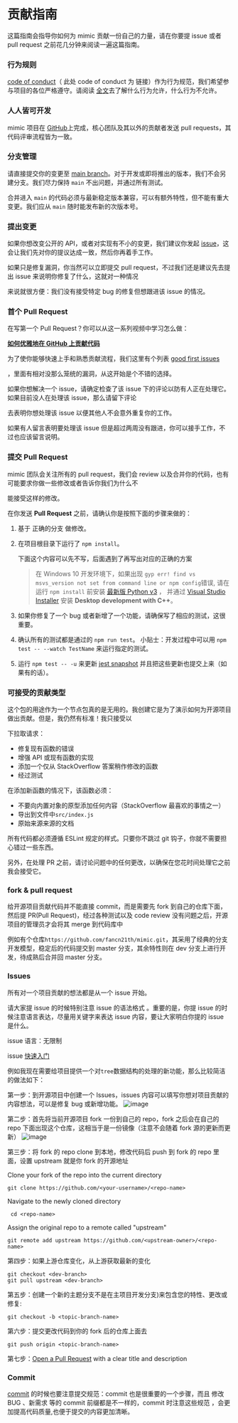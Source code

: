 # 贡献指南

这篇指南会指导你如何为 mimic 贡献一份自己的力量，请在你要提 issue 或者 pull request 之前花几分钟来阅读一遍这篇指南。

### 行为规则

[code of conduct](https://github.com/fancn21th/mimic/blob/main/CODE_OF_CONDUCT.md)（ 此处 code of conduct 为 链接）作为行为规范，我们希望参与项目的各位严格遵守。请阅读 [全文](https://github.com/fancn21th/mimic/blob/main/CODE_OF_CONDUCT.md)去了解什么行为允许，什么行为不允许。

### 人人皆可开发

mimic 项目在 [GitHub](https://github.com/fancn21th/mimic)上完成，核心团队及其以外的贡献者发送 pull requests，其代码评审流程皆为一致。

### 分支管理

请直接提交你的变更至 [main branch](https://github.com/fancn21th/mimic/tree/main)。对于开发或即将推出的版本，我们不会另建分支。我们尽力保持 `main` 不出问题，并通过所有测试。

合并进入 `main` 的代码必须与最新稳定版本兼容，可以有额外特性，但不能有重大变更。我们应从 `main` 随时能发布新的次版本号。

### 提出变更

如果你想改变公开的 API，或者对实现有不小的变更，我们建议你发起 [issue](https://github.com/fancn21th/mimic/issues/new)，这会让我们先对你的提议达成一致，然后你再着手工作。

如果只是修复漏洞，你当然可以立即提交 pull request，不过我们还是建议先去提出 issue 来说明你修复了什么，这就对一种情况

来说就很方便：我们没有接受特定 bug 的修复但想跟进该 issue 的情况。

### 首个 Pull Request

在写第一个 Pull Request？你可以从这一系列视频中学习怎么做：

**[如何优雅地在 GitHub 上贡献代码](https://app.egghead.io/courses/how-to-contribute-to-an-open-source-project-on-github)**

为了使你能够快速上手和熟悉贡献流程，我们这里有个列表 [good first issues](https://github.com/fancn21th/mimic/issues/19)

，里面有相对没那么笼统的漏洞，从这开始是个不错的选择。

如果你想解决一个 issue，请确定检查了该 issue 下的评论以防有人正在处理它。如果目前没人在处理该 issue，那么请留下评论

去表明你想处理该 issue 以便其他人不会意外重复你的工作。

如果有人留言表明要处理该 issue 但是超过两周没有跟进，你可以接手工作，不过也应该留言说明。

### 提交 Pull Request

mimic 团队会关注所有的 pull request，我们会 review 以及合并你的代码，也有可能要求你做一些修改或者告诉你我们为什么不

能接受这样的修改。

在你发送 **Pull Request** 之前，请确认你是按照下面的步骤来做的：

1. 基于 正确的分支 做修改。

2. 在项目根目录下运行了 `npm install`。

   下面这个内容可以先不写，后面遇到了再写出对应的正确的方案

   > 在 Windows 10 开发环境下，如果出现 `gyp err! find vs msvs_version not set from command line or npm config`错误, 请在运行 `npm install` 前安装 [最新版 Python v3](https://www.python.org/downloads/) ， 并通过 [Visual Studio Installer](https://docs.microsoft.com/en-us/visualstudio/install/install-visual-studio?view=vs-2019#step-3---install-the-visual-studio-installer) 安装 **Desktop development with C++**。

3. 如果你修复了一个 bug 或者新增了一个功能，请确保写了相应的测试，这很重要。

4. 确认所有的测试都是通过的 `npm run test`。 小贴士：开发过程中可以用 `npm test -- --watch TestName` 来运行指定的测试。

5. 运行 `npm test -- -u` 来更新 [jest snapshot](http://facebook.github.io/jest/docs/en/snapshot-testing.html#snapshot-testing-with-jest) 并且把这些更新也提交上来（如果有的话）。

### 可接受的贡献类型

这个包的用途作为一个节点包真的是无用的。我创建它是为了演示如何为开源项目做出贡献。但是，我仍然有标准！我只接受以

下拉取请求：

- 修复现有函数的错误
- 增强 API 或现有函数的实现
- 添加一个仅从 StackOverflow 答案稍作修改的函数
- 经过测试

在添加新函数的情况下，该函数必须：

- 不要向内置对象的原型添加任何内容（StackOverflow 最喜欢的事情之一）
- 导出到文件中`src/index.js`
- 原始来源来源的文档

所有代码都必须遵循 ESLint 规定的样式。只要你不跳过 git 钩子，你就不需要担心错过一些东西。

另外，在处理 PR 之前，请讨论问题中的任何更改，以确保在您花时间处理它之前我会接受它。

### fork & pull request

给开源项目贡献代码并不能直接 commit，而是需要先 fork 到自己的仓库下面，然后提 PR(Pull Request)，经过各种测试以及 code review 没有问题之后，开源项目的管理员才会将其 merge 到代码库中

例如有个仓库`https://github.com/fancn21th/mimic.git`，其采用了经典的分支开发模型，稳定后的代码提交到 master 分支，其余特性则在 dev 分支上进行开发，待成熟后合并回 master 分支。

### Issues

所有对一个项目贡献的想法都是从一个 issue 开始。

请大家提 issue 的时候特别注意 issue 的语法格式 。重要的是，你提 issue 的时候注意语言表达，尽量用关键字来表达 issue 内容，要让大家明白你提的 issue 是什么。

issue 语言：无限制

issue [快速入门](https://docs.github.com/cn/issues/tracking-your-work-with-issues/quickstart)

例如我现在需要给项目提供一个对`tree`数据结构的处理的新功能，那么比较简洁的做法如下：

第一步：到开源项目中创建一个 Issues，issues 内容可以填写你想对项目贡献的内容想法，可以是修复 bug 或新增功能。
![image](https://user-images.githubusercontent.com/88175568/156150275-8d082e60-e694-497c-a930-dd6476b2b8de.png)

第二步：首先将当前开源项目 fork 一份到自己的 repo，fork 之后会在自己的 repo 下面出现这个仓库，这相当于是一份镜像（注意不会随着 fork 源的更新而更新）
![image](https://user-images.githubusercontent.com/88175568/156150385-6f210631-f0ab-43f2-94aa-c611302ba140.png)

第三步：将 fork 的 repo clone 到本地，修改代码后 push 到 fork 的 repo 里面，设置 upstream 就是你 fork 的开源地址

Clone your fork of the repo into the current directory

```
git clone https://github.com/<your-username>/<repo-name>
```

Navigate to the newly cloned directory

```
 cd <repo-name>
```

Assign the original repo to a remote called "upstream"

```
git remote add upstream https://github.com/<upstream-owner>/<repo-name>
```

第四步：如果上游仓库变化，从上游获取最新的变化

```
git checkout <dev-branch>
git pull upstream <dev-branch>
```

第五步：创建一个新的主题分支不是在主项目开发分支)来包含您的特性、更改或修复:

```
git checkout -b <topic-branch-name>
```

第六步：提交更改代码到你的 fork 后的仓库上面去

```
git push origin <topic-branch-name>
```

第七步：[Open a Pull Request](https://help.github.com/articles/using-pull-requests/) with a clear title and description

### Commit

[commit](https://www.conventionalcommits.org/zh-hans/v1.0.0/#%e7%ba%a6%e5%ae%9a%e5%bc%8f%e6%8f%90%e4%ba%a4%e8%a7%84%e8%8c%83) 的时候也要注意提交规范：commit 也是很重要的一个步骤，而且 修改 BUG 、新需求 等的 commit 前缀都是不一样的，commit 时注意这些规范 ，会更加提高代码质量,也便于提交的内容更加清晰。
